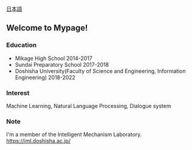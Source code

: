 ---
---
[日本語](japanese.md)
## Welcome to Mypage!
### Education
- Mikage High School 2014-2017
- Sundai Preparatory School 2017-2018
- Doshisha University(Faculty of Science and Engineering, Information Engineering) 2018-2022

### Interest
Machine Learning, Natural Language Processing, Dialogue system

### Note
I'm a member of the Intelligent Mechanism Laboratory.  
https://iml.doshisha.ac.jp/
